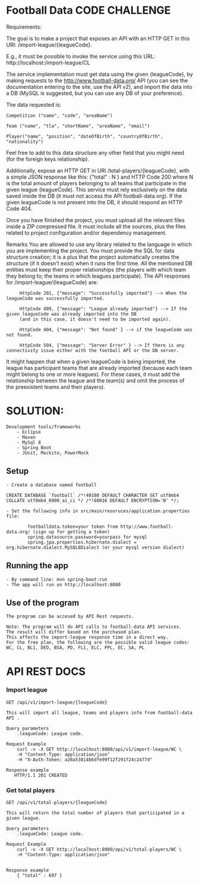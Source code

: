 # Football Data CODE CHALLENGE 

Requirements: 

The goal is to make a project that exposes an API with an HTTP GET in this URI: /import-league/{leagueCode}. 

E.g., it must be possible to invoke the service using this URL: http://localhost:<port>/import-league/CL

The service implementation must get data using the given {leagueCode}, by making requests 
to the http://www.football-data.org/ API (you can see the documentation entering to the site, use the API v2), and import the data into a DB (MySQL is suggested, but you can use any DB of your preference). 


The data requested is:

	Competition ("name", "code", "areaName")
	
	Team ("name", "tla", "shortName", "areaName", "email")
	
	Player("name", "position", "dateOfBirth", "countryOfBirth", "nationality")

Feel free to add to this data structure any other field that you might need (for the foreign keys relationship).

Additionally, expose an HTTP GET in URI /total-players/{leagueCode},  with a simple JSON response like this: {"total" : N } and HTTP Code 200 where N is the total amount of 
players belonging to all teams that participate in the given league (leagueCode). This service must rely exclusively on the data saved inside the DB (it must not access the API football-data.org). 
If the given leagueCode is not present into the DB, it should respond an HTTP Code 404.

Once you have finished the project, you must upload all the relevant files inside a ZIP compressed file. 
It must include all the sources, plus the files related to project configuration and/or dependency management. 
 
Remarks
    You are allowed to use any library related to the language in which you are implementing the project.
    You must provide the SQL for data structure creation; it is a plus that the project automatically creates the structure 
    (if it doesn't exist) when it runs the first time.
    All the mentioned DB entities must keep their proper relationships (the players with which team they belong to; 
    the teams in which leagues participate).
    The API responses for /import-league/{leagueCode} are:
         
         HttpCode 201, {"message": "Successfully imported"} --> When the leagueCode was successfully imported.
         
         HttpCode 409, {"message": "League already imported"} --> If the given leagueCode was already imported into the DB 
         (and in this case, it doesn't need to be imported again).
         
         HttpCode 404, {"message": "Not found" } --> if the leagueCode was not found.
         
         HttpCode 504, {"message": "Server Error" } --> If there is any connectivity issue either with the football API or the DB server.

It might happen that when a given leagueCode is being imported, the league has participant teams that are already imported (because each team might belong to one or more leagues). For these cases, it must add the relationship between the league and the team(s) and omit the process of the preexistent teams and their players).

# SOLUTION:

    Development tools/frameworks
        - Eclipse
        - Maven
        - MySql 8
        - Spring Boot
        - JUnit, Mockito, PowerMock

## Setup

	- Create a database named football
	
	CREATE DATABASE `football` /*!40100 DEFAULT CHARACTER SET utf8mb4 COLLATE utf8mb4_0900_ai_ci */ /*!80016 DEFAULT ENCRYPTION='N' */;
	
	- Set the following info in src/main/resoruces/application.properties file:
	
			footballdata.token=your token from http://www.football-data.org/ (sign up for getting a token)
			spring.datasource.password=yourpass for mysql
			spring.jpa.properties.hibernate.dialect = org.hibernate.dialect.MySQL8Dialect (or your mysql version dialect)

## Running the app
    - By command line: mvn spring-boot:run
    - The app will run on http://localhost:8080


## Use of the program
    The program can be accesed by API Rest requests.
    
    Note: The program will do API calls to football-data API services.
    The result will differ based on the purchased plan.
    This affects the import-league response time in a direct way.
    For the free plan, the following are the possible valid league codes:
    WC, CL, BL1, DED, BSA, PD, FL1, ELC, PPL, EC, SA, PL

# API REST DOCS

### Import league

    GET /api/v1/import-league/{leagueCode}

    This will import all league, teams and players info from football-data API .

    Query parameters 
        .leagueCode: League code.

    Request Example
        curl -v -X GET http://localhost:8080/api/v1/import-league/WC \
        -H "Content-Type: application/json" 
        -H "X-Auth-Token: a28a53814b6dfe99f12f291f24c2477d" 

    Response example
       HTTP/1.1 201 CREATED


### Get total players

    GET /api/v1/total-players/{leagueCode}

    This will return the total number of players that participated in a given league.

    Query parameters 
        .leagueCode: League code.

    Request Example
        curl -v -X GET http://localhost:8080/api/v1/total-players/WC \
        -H "Content-Type: application/json" 


    Response example
		{ "total" : 697 }


